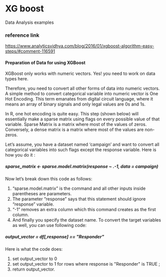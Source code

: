# XG boost
Data Analysis examples

### reference link
https://www.analyticsvidhya.com/blog/2016/01/xgboost-algorithm-easy-steps/#comment-116591

#### Preparation of Data for using XGBoost
XGBoost only works with numeric vectors. Yes! you need to work on data types here.

Therefore, you need to convert all other forms of data into numeric vectors. A simple method to convert categorical variable into numeric vector is One Hot Encoding. This term emanates from digital circuit language, where it means an array of binary signals and only legal values are 0s and 1s.

In R, one hot encoding is quite easy. This step (shown below) will essentially make a sparse matrix using flags on every possible value of that variable. Sparse Matrix is a matrix where most of the values of zeros. Conversely, a dense matrix is a matrix where most of the values are non-zeros.

Let’s assume, you have a dataset named ‘campaign’ and want to convert all categorical variables into such flags except the response variable. Here is how you do it :

##### sparse_matrix <- sparse.model.matrix(response ~ .-1, data = campaign)

Now let’s break down this code as follows:

1. “sparse.model.matrix” is the command and all other inputs inside parentheses are parameters.
2. The parameter “response” says that this statement should ignore “response” variable.
3. “-1” removes an extra column which this command creates as the first column.
4. And finally you specify the dataset name.
To convert the target variables as well, you can use following code:

##### output_vector = df[,response] == "Responder"
Here is what the code does:

1. set output_vector to 0
2. set output_vector to 1 for rows where response is "Responder" is TRUE ;
3. return  output_vector.
 
